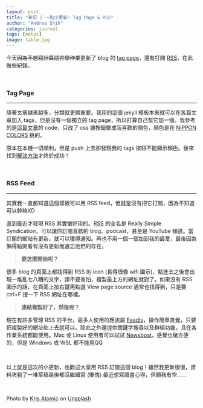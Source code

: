 ```yaml
---
layout: post
title: "筆記 | 一點小更新: Tag Page & RSS"
author: "Andrea Shih"
categories: journal
tags: [notes]
image: table.jpg
---
```


今天~~因為不想寫計算語言學作業~~更新了 blog 的 [tag page](https://andreashih.github.io/blog/menu/tags.html)，還有打開 [RSS](https://andreashih.github.io/blog/rss-feed.xml)，在此做些紀錄。

&nbsp;

### Tag Page
---
隨著文章越來越多，分類就更顯重要。我用的這個 jekyll 模板本來就可以在各篇文章加入 tags，但是沒有一個獨立的 tag page，所以打算自己幫它加一個。我參考的是[這篇文章](https://nk910216.github.io/2017/08/11/UsingTagsForJekyll/)的 code，只改了 css 讓按鈕變成我喜歡的顏色，顏色是在 [NIPPON COLORS](https://nipponcolors.com/) 挑的。

原本在本機一切順利，但是 push 上去卻發現我的 tags 按鈕不能顯示顏色。後來找到[解決方法](https://stackoverflow.com/questions/49743535/jekyll-static-page-css-not-rendering)才終於成功！

&nbsp;

### RSS Feed
---
其實我一直都知道這個模板可以用 RSS feed，但就是沒有把它打開，因為不知道可以幹嘛XD

直到最近才發現 RSS 其實蠻好用的。[RSS](https://zh.wikipedia.org/wiki/RSS) 的全名是 Really Simple Syndication，可以讓你訂閱喜歡的 blog、podcast，甚至是 YouTube 頻道。當訂閱的網站有更新，就可以獲得通知。再也不用一個一個加到我的最愛，最後因為懶得點開看有沒有更新而遺忘他們的存在。

> **要怎麼開始呢？**

很多 blog 的頁面上都找得到 RSS 的 icon (長得很像 wifi 圖示)，點進去之後會出現一堆亂七八糟的文字，請不要害怕，複製最上方的網址就對了。如果沒有 RSS 圖示的話，在頁面上按右鍵再點選 View page source 通常也找得到，只是要 ctrl+F 搜一下 RSS 網址在哪裡。

> **連結複製好了，然後呢？**

現在有許多管理 RSS 的平台，最多人使用的應該屬 [Feedly](https://feedly.com/)，操作簡單直覺，只要把複製好的網址貼上去就可以。除此之外還提供關鍵字搜尋以及群組功能，且在各作業系統都能使用。Mac 或 Linux 使用者可以試試 [Newsboat](https://newsboat.org/)，感覺也蠻方便的，但是 Windows 或 WSL 都不能用QQ

&nbsp;

以上就是這次的小更新，也歡迎大家用 RSS 訂閱這個 blog！雖然我更新很慢，資料夾躺了一堆草稿最後都沒繼續寫 (慚愧) 最近想寫讀書心得，但願我有空......

&nbsp;

Photo by <a href="https://unsplash.com/@krisatomic?utm_source=unsplash&utm_medium=referral&utm_content=creditCopyText">Kris Atomic</a> on <a href="https://unsplash.com/s/photos/cafe?utm_source=unsplash&utm_medium=referral&utm_content=creditCopyText">Unsplash</a>
  